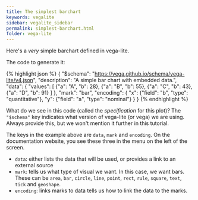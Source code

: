 ```yaml
---
title: The simplest barchart
keywords: vegalite
sidebar: vegalite_sidebar
permalink: simplest-barchart.html
folder: vega-lite
---
```

Here's a _very_ simple barchart defined in vega-lite.

<div id="vis1"></div>
<script type="text/javascript">
  var yourVlSpec = {
    "$schema": "https://vega.github.io/schema/vega-lite/v4.json",
    "description": "A simple bar chart with embedded data.",
    "data": {
      "values": [
        {"a": "A", "b": 28},
        {"a": "B", "b": 55},
        {"a": "C", "b": 43},
        {"a": "D", "b": 91}
      ]
    },
    "mark": "bar",
    "encoding": {
      "x": {"field": "b", "type": "quantitative"},
      "y": {"field": "a", "type": "nominal"}
    }
  };
  vegaEmbed('#vis1', yourVlSpec);
</script>

<!--
<img src="{{site.baseurl}}/assets/vegalite-simplestbarchart.png" width="50%" />
-->

The code to generate it:

{% highlight json %}
{
  "$schema": "https://vega.github.io/schema/vega-lite/v4.json",
  "description": "A simple bar chart with embedded data.",
  "data": {
    "values": [
      {"a": "A", "b": 28},
      {"a": "B", "b": 55},
      {"a": "C", "b": 43},
      {"a": "D", "b": 91}
    ]
  },
  "mark": "bar",
  "encoding": {
    "x": {"field": "b", "type": "quantitative"},
    "y": {"field": "a", "type": "nominal"}
  }
}
{% endhighlight %}

What do we see in this code (called the _specification_ for this plot)? The `"$schema"` key indicates what version of vega-lite (or vega) we are using. Always provide this, but we won't mention it further in this tutorial.

The keys in the example above are `data`, `mark` and `encoding`. On the documentation website, you see these three in the menu on the left of the screen.

- `data`: either lists the data that will be used, or provides a link to an external source
- `mark`: tells us what type of visual we want. In this case, we want bars. These can be `area`, `bar`, `circle`, `line`, `point`, `rect`, `rule`, `square`, `text`, `tick` and `geoshape`.
- `encoding`: links marks to data tells us how to link the data to the marks.
